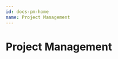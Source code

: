 ```yaml
---
id: docs-pm-home
name: Project Management
---
```


# Project Management
<!-- SCRATCH: Plan this document out -->
